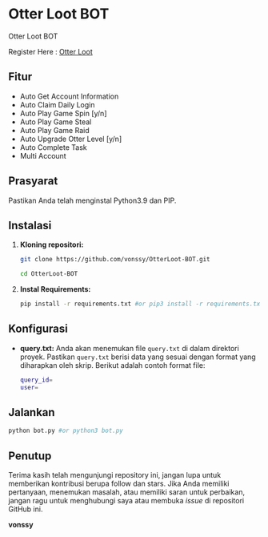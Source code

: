 # Otter Loot BOT
Otter Loot BOT

Register Here : [Otter Loot](https://t.me/otterlootbot?start=ref_6717c6fe2dabfb7a4785bf4b)

## Fitur

  - Auto Get Account Information
  - Auto Claim Daily Login
  - Auto Play Game Spin [y/n]
  - Auto Play Game Steal
  - Auto Play Game Raid
  - Auto Upgrade Otter Level [y/n]
  - Auto Complete Task
  - Multi Account

## Prasyarat

Pastikan Anda telah menginstal Python3.9 dan PIP.

## Instalasi

1. **Kloning repositori:**
   ```bash
   git clone https://github.com/vonssy/OtterLoot-BOT.git
   ```
   ```bash
   cd OtterLoot-BOT
   ```

2. **Instal Requirements:**
   ```bash
   pip install -r requirements.txt #or pip3 install -r requirements.txt
   ```

## Konfigurasi

- **query.txt:** Anda akan menemukan file `query.txt` di dalam direktori proyek. Pastikan `query.txt` berisi data yang sesuai dengan format yang diharapkan oleh skrip. Berikut adalah contoh format file:

  ```bash
  query_id=
  user=
  ```

## Jalankan

```bash
python bot.py #or python3 bot.py
```

## Penutup

Terima kasih telah mengunjungi repository ini, jangan lupa untuk memberikan kontribusi berupa follow dan stars.
Jika Anda memiliki pertanyaan, menemukan masalah, atau memiliki saran untuk perbaikan, jangan ragu untuk menghubungi saya atau membuka *issue* di repositori GitHub ini.

**vonssy**